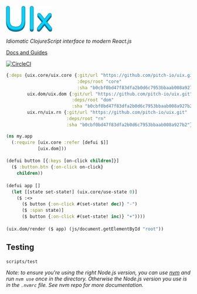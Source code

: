 <img src="logo.png" width="125" />

_Idiomatic ClojureScript interface to modern React.js_

[Docs and Guides](https://roman01la.gitbook.io/pitch-uix/)

[![CircleCI](https://circleci.com/gh/pitch-io/uix.svg?style=svg)](https://circleci.com/gh/pitch-io/uix)

```clj
{:deps {uix.core/uix.core {:git/url "https://github.com/pitch-io/uix.git"
                           :deps/root "core"
                           :sha "b0cbf0bd47f83dfa2b0d6c7953bbaab008a927b2"}
        uix.dom/uix.dom {:git/url "https://github.com/pitch-io/uix.git"
                         :deps/root "dom"
                         :sha "b0cbf0bd47f83dfa2b0d6c7953bbaab008a927b2"}
        uix.rn/uix.rn {:git/url "https://github.com/pitch-io/uix.git"
                       :deps/root "rn"
                       :sha "b0cbf0bd47f83dfa2b0d6c7953bbaab008a927b2"}}}
```

```clj
(ns my.app
  (:require [uix.core :refer [defui $]]
            [uix.dom]))

(defui button [{:keys [on-click children]}]
  ($ :button.btn {:on-click on-click}
    children))

(defui app []
  (let [[state set-state!] (uix.core/use-state 0)]
    ($ :<>
      ($ button {:on-click #(set-state! dec)} "-")
      ($ :span state)]
      ($ button {:on-click #(set-state! inc)} "+"))))

(uix.dom/render ($ app) (js/document.getElementById "root"))
```

## Testing

```
scripts/test
```

_Note: to ensure you're using the right Node.js version, you can use [nvm](https://github.com/nvm-sh/nvm) and run `nvm use`
once in the directory. Otherwise the Node.js version you use is in the `.nvmrc` file. See nvm repo for more documentation._
